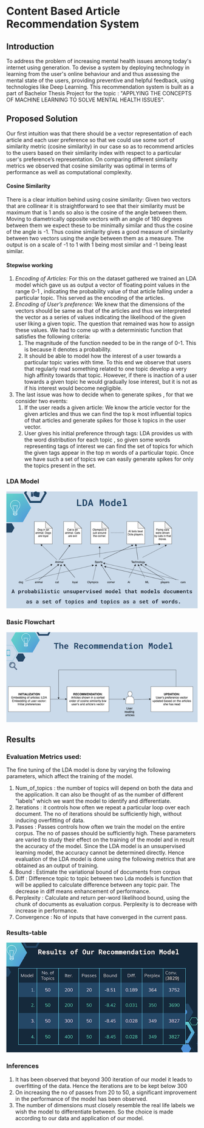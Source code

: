 # Content Based Article Recommendation System


## Introduction
To address the problem of increasing mental health issues among today's internet using generation. To devise a system by deploying technology in learning from the user's online behaviour and and thus assessing the mental state of the users, providing preventive and helpful feedback, using technologies like Deep Learning. This recommendation system is built as a part of Bachelor Thesis Project for the topic : "APPLYING THE CONCEPTS OF MACHINE LEARNING TO SOLVE MENTAL HEALTH ISSUES".  


## Proposed Solution
Our first intuition was that there should be a vector representation of each article and each user preference so that we could use some sort of similarity metric (cosine similarity) in our case so as to recommend articles to the users based on their similarity index with respect to a particular user's preference’s representation.
On comparing different similarity metrics we observed that cosine similarity was optimal in terms of performance as well as computational complexity.
#### Cosine Similarity 
There is a clear intuition behind using cosine similarity:
Given two vectors that are collinear it is straightforward to see that their similarity must be maximum that is 1 ands so also is the cosine of the angle between them. Moving to diametrically opposite vectors with an angle of 180 degrees between them we expect these to be minimally similar and thus the cosine of the angle is -1. Thus cosine similarity gives a good measure of similarity between two vectors using the angle between them as a measure. The output is on a scale of -1 to 1 with 1 being most similar and -1 being least similar. 
#### Stepwise working 
1. _Encoding of Articles:_ For this on the dataset gathered we trained an LDA model which gave us as output a vector of floating point values in the range 0-1 , indicating the probability value of that article falling under a particular topic. This served as the encoding of the articles.
2. _Encoding of User’s preference:_ We knew that the dimensions of the vectors should be same as that of the articles and thus we interpreted the vector as a series of values indicating the likelihood of the given user liking a given topic. The question that remained was how to assign these values. We had to come up with a deterministic function that satisfies the following criteria:
    1. The magnitude of the function needed to be in the range of 0-1. This is because it denotes a probability.
    2. It should be able to model how the interest of a user towards a particular topic varies with time. To this end we observe that users that regularly read something related to one topic develop a very high affinity towards that topic. However, if there is inaction of a user towards a given topic he would gradually lose interest, but it is not as if his interest would become negligible.
3. The last issue was how to decide when to generate spikes , for that we consider two events:
    1. If the user reads a given article: We know the article vector for the given articles and thus we can find the top k most influential topics of that articles and generate spikes for those k topics in the user vector.
    2. User gives his initial preference through tags: LDA provides us with the word distribution for each topic , so given some words representing tags of interest we can find the set of topics for which the given tags appear in the top m words of a particular topic. Once we have such a set of topics we can easily generate spikes for only the topics present in the set.

### LDA Model 

<p align="center">
  <img src="https://github.com/Amritha777/BB-TT-PP/blob/master/images/Screen%20Shot%202020-03-27%20at%209.10.17%20PM.png">
</p>

### Basic Flowchart

<p align="center">
  <img src="https://github.com/Amritha777/BB-TT-PP/blob/master/images/Screen%20Shot%202020-03-27%20at%209.11.00%20PM.png">
</p>

## Results 
### Evaluation Metrics used:
The fine tuning of the LDA model is done by varying the following parameters, which affect the training of the model. 
1. Num_of_topics : the number of topics will depend on both the data and the application. It can also be thought of as the number of different "labels" which we want the model to identify and differentiate.
2. Iterations : it controls how often we repeat a particular loop over each document. The no of iterations should be sufficiently high, without inducing overfitting of data.
3. Passes : Passes controls how often we train the model on the entire corpus. The no of passes should be sufficiently high. 
These parameters are varied to study their effect on the training of the model and in result the accuracy of the model. Since the LDA model is an unsupervised learning model, the accuracy cannot be determined directly. Hence evaluation of the LDA model is done using the following metrics that are obtained as an output of training.
4. Bound : Estimate the variational bound of documents from corpus
5. Diff : Difference topic to topic between two Lda models  is function that will be applied to calculate difference between any topic pair. The decrease in diff means enhancement of performance.
6. Perplexity : Calculate and return per-word likelihood bound, using the chunk of documents as evaluation corpus. Perplexity is to decrease with increase in performance.
7. Convergence : No of inputs that have converged in the current pass.
### Results-table
<p align="center">
  <img src="https://github.com/Amritha777/BB-TT-PP/blob/master/images/Screen%20Shot%202020-03-27%20at%209.11.20%20PM.png">
</p>

### Inferences
1. It has been observed that beyond 300 iteration of our model it leads to overfitting of the data. Hence the iterations are to be kept below 300
2. On increasing the no of passes from 20 to 50, a significant improvement in the performance of the model has been observed.
3. The number of dimensions must closely resemble the real life labels we wish the model to differentiate between. So the choice is made according to our data and application of our model.
